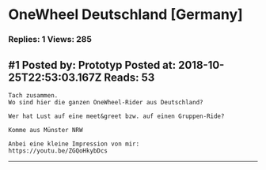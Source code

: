 # OneWheel Deutschland \[Germany\]

### Replies: 1 Views: 285

## \#1 Posted by: Prototyp Posted at: 2018-10-25T22:53:03.167Z Reads: 53

```
Tach zusammen. 
Wo sind hier die ganzen OneWheel-Rider aus Deutschland?

Wer hat Lust auf eine meet&greet bzw. auf einen Gruppen-Ride?

Komme aus Münster NRW

Anbei eine kleine Impression von mir:
https://youtu.be/ZGQoHkybDcs
```

---
